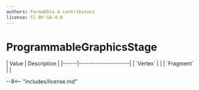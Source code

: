 ```yaml
---
authors: Formabble & contributors
license: CC-BY-SA-4.0
---
```



# ProgrammableGraphicsStage

<div class="sh-parameters" markdown="1">
| Value  | Description |
|------|---------------------|
| `Vertex` |  |
| `Fragment` |  |

</div>

--8<-- "includes/license.md"
